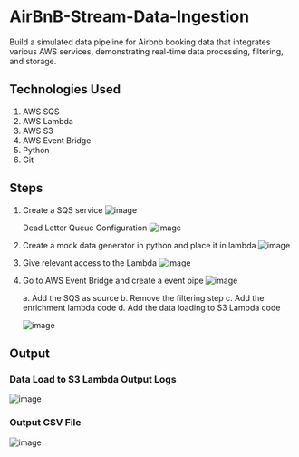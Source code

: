 # AirBnB-Stream-Data-Ingestion
Build a simulated data pipeline for Airbnb booking data that integrates various AWS services, demonstrating real-time data processing, filtering, and storage.

## Technologies Used
  1. AWS SQS
  2. AWS Lambda
  3. AWS S3
  4. AWS Event Bridge
  5. Python
  6. Git

## Steps
  1. Create a SQS service
     ![image](https://github.com/RITS98/AirBnB-Stream-Data-Ingestion/assets/51791113/2057ad03-47a1-4264-995b-4a3449694fe3)

     Dead Letter Queue Configuration
     ![image](https://github.com/RITS98/AirBnB-Stream-Data-Ingestion/assets/51791113/a64089da-6c26-4a6c-8107-0030f6526228)

  2. Create a mock data generator in python and place it in lambda
     ![image](https://github.com/RITS98/AirBnB-Stream-Data-Ingestion/assets/51791113/a3b5f9a9-252d-4b4c-bde0-1763d9a3192b)

  3. Give relevant access to the Lambda
     ![image](https://github.com/RITS98/AirBnB-Stream-Data-Ingestion/assets/51791113/7c36ae37-4b8c-4894-bdcd-4bdd75b59096)

  4. Go to AWS Event Bridge and create a event pipe
     ![image](https://github.com/RITS98/AirBnB-Stream-Data-Ingestion/assets/51791113/94bcadbf-e6cb-42c6-9ca2-1bd9a08ffdb4)

     a. Add the SQS as source
     b. Remove the filtering step
     c. Add the enrichment lambda code
     d. Add the data loading to S3 Lambda code

     ![image](https://github.com/RITS98/AirBnB-Stream-Data-Ingestion/assets/51791113/7a8dcb4a-a592-41b6-9bbf-e6ad76f9005d)

## Output
### Data Load to S3 Lambda Output Logs
![image](https://github.com/RITS98/AirBnB-Stream-Data-Ingestion/assets/51791113/820fc2eb-7f0d-4b97-b3fc-27c9cce8f296)

### Output CSV File
![image](https://github.com/RITS98/AirBnB-Stream-Data-Ingestion/assets/51791113/f4ebed22-3572-4d04-a681-1be3c2bd83fc)


